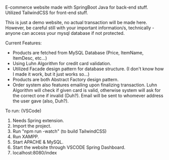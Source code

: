 E-commerce website made with SpringBoot Java for back-end stuff. Utilized TailwindCSS for front-end stuff.

This is just a demo website, no actual transaction will be made here. However, be careful still with your important information/s, technically - anyone can access your mysql database if not protected.

Current Features:
- Products are fetched from MySQL Database (Price, ItemName, ItemDesc, etc...)
- Using Luhn Algorithm for credit card validation.
- Utilized Facade design pattern for database structure. (I don't know how I made it work, but it just works so...)
- Products are both Abstract Factory design pattern.
- Order system also features emailing upon finalizing transaction. Luhn Algorithm will check if given card is valid, otherwise system will ask for the correct one if invalid (Duh?). Email will be sent to whomever address the user gave (also, Duh?).

To run:
(VSCode)
1. Needs Spring extension.
2. Import the project.
3. Run "npm run -watch" (to build TailwindCSS)
4. Run XAMPP.
5. Start APACHE & MySQL.
6. Start the website through VSCODE Spring Dashboard.
7. localhost:8080/index 
